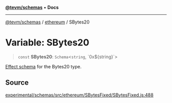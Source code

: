 [**@tevm/schemas**](../../README.md) • **Docs**

***

[@tevm/schemas](../../modules.md) / [ethereum](../README.md) / SBytes20

# Variable: SBytes20

> `const` **SBytes20**: `Schema`\<`string`, \`0x$\{string\}\`\>

[Effect schema](https://github.com/Effect-TS/schema) for the Bytes20 type.

## Source

[experimental/schemas/src/ethereum/SBytesFixed/SBytesFixed.js:488](https://github.com/evmts/tevm-monorepo/blob/main/experimental/schemas/src/ethereum/SBytesFixed/SBytesFixed.js#L488)
